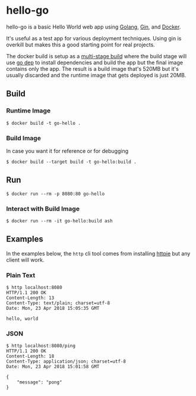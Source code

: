 # hello-go

hello-go is a basic Hello World web app using [Golang](https://golang.org), [Gin](https://github.com/gin-gonic/gin), and [Docker](https://www.docker.com/).

It's useful as a test app for various deployment techniques. Using gin is overkill but makes this a good starting point for real projects.

The docker build is setup as a [multi-stage build](https://docs.docker.com/develop/develop-images/multistage-build/) where the build stage will use [go dep](https://golang.github.io/dep/) to install dependencies and build the app but the final image contains only the app. The result is a build image that's 520MB but it's usually discarded and the runtime image that gets deployed is just 20MB.

## Build

### Runtime Image
```
$ docker build -t go-hello .
```
### Build Image
In case you want it for reference or for debugging
```
$ docker build --target build -t go-hello:build .
```

## Run

```
$ docker run --rm -p 8080:80 go-hello
```
### Interact with Build Image
```
$ docker run --rm -it go-hello:build ash
```

## Examples

In the examples below, the `http` cli tool comes from installing [httpie](https://httpie.org/) but any client will work.

### Plain Text

```
$ http localhost:8080
HTTP/1.1 200 OK
Content-Length: 13
Content-Type: text/plain; charset=utf-8
Date: Mon, 23 Apr 2018 15:05:35 GMT

hello, world

```

### JSON

```
$ http localhost:8080/ping
HTTP/1.1 200 OK
Content-Length: 18
Content-Type: application/json; charset=utf-8
Date: Mon, 23 Apr 2018 15:01:58 GMT

{
    "message": "pong"
}

```

